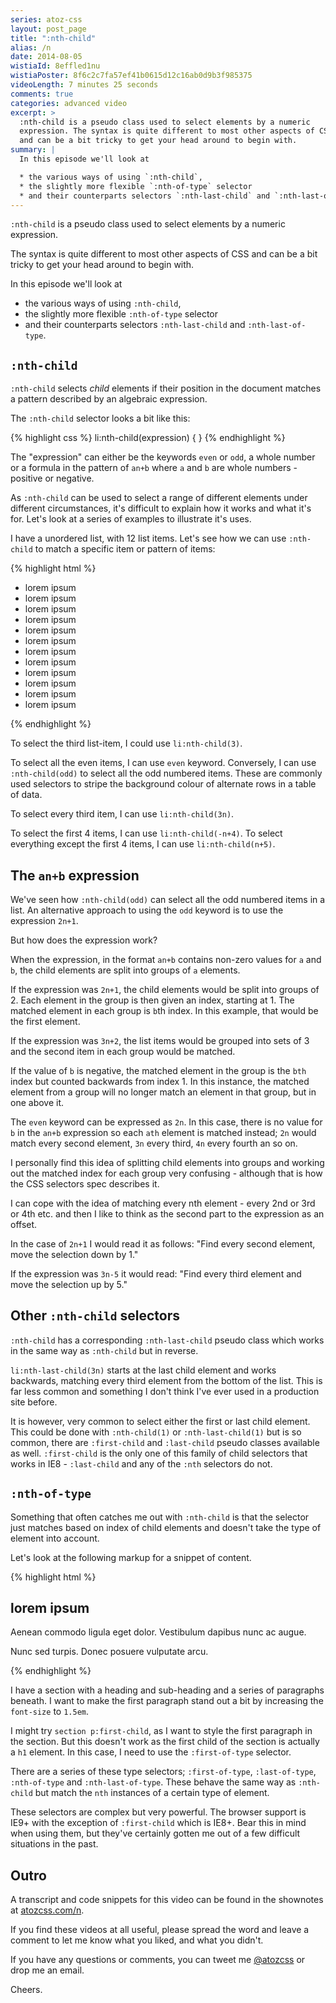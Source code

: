 ```yaml
---
series: atoz-css
layout: post_page
title: ":nth-child"
alias: /n
date: 2014-08-05
wistiaId: 8effled1nu
wistiaPoster: 8f6c2c7fa57ef41b0615d12c16ab0d9b3f985375
videoLength: 7 minutes 25 seconds
comments: true
categories: advanced video
excerpt: >
  :nth-child is a pseudo class used to select elements by a numeric
  expression. The syntax is quite different to most other aspects of CSS
  and can be a bit tricky to get your head around to begin with.
summary: |
  In this episode we'll look at 

  * the various ways of using `:nth-child`,
  * the slightly more flexible `:nth-of-type` selector 
  * and their counterparts selectors `:nth-last-child` and `:nth-last-of-type`.
---
```


`:nth-child` is a pseudo class used to select elements by a numeric
expression.

The syntax is quite different to most other aspects of CSS and can be
a bit tricky to get your head around to begin with.

In this episode we'll look at 

* the various ways of using `:nth-child`,
* the slightly more flexible `:nth-of-type` selector 
* and their counterparts selectors `:nth-last-child` and `:nth-last-of-type`.

## `:nth-child`

`:nth-child` selects *child* elements if their position in the document
matches a pattern described by an algebraic expression.

The `:nth-child` selector looks a bit like this:

{% highlight css %}
li:nth-child(expression) { }
{% endhighlight %}

The "expression" can either be the keywords `even` or `odd`, a whole
number or a formula in the pattern of `an+b` where `a` and `b` are whole
numbers - positive or negative.

As `:nth-child` can be used to select a range of different elements
under different circumstances, it's difficult to explain how it works
and what it's for. Let's look at a series of examples to illustrate it's
uses.

I have a unordered list, with 12 list items. Let's see how we can use
`:nth-child` to match a specific item or pattern of items:

{% highlight html %}
<ul>
	<li>lorem ipsum</li>
	<li>lorem ipsum</li>
	<li>lorem ipsum</li>
	<li>lorem ipsum</li>
	<li>lorem ipsum</li>
	<li>lorem ipsum</li>
	<li>lorem ipsum</li>
	<li>lorem ipsum</li>
	<li>lorem ipsum</li>
	<li>lorem ipsum</li>
	<li>lorem ipsum</li>
	<li>lorem ipsum</li>
</ul>
{% endhighlight %}

To select the third list-item, I could use `li:nth-child(3)`.

To select all the even items, I can use `even` keyword.  Conversely,
I can use `:nth-child(odd)` to select all the odd numbered items.
These are commonly used selectors to stripe the background colour of
alternate rows in a table of data.

To select every third item, I can use `li:nth-child(3n)`.

To select the first 4 items, I can use `li:nth-child(-n+4)`. To select
everything except the first 4 items, I can use `li:nth-child(n+5)`.

## The `an+b` expression

We've seen how `:nth-child(odd)` can select all the odd numbered items
in a list. An alternative approach to using the `odd` keyword is to use the
expression `2n+1`.

But how does the expression work? 

When the expression, in the format `an+b` contains non-zero values for
`a` and `b`, the child elements are split into groups of `a` elements.

If the expression was `2n+1`, the child elements would be split into
groups of 2. Each element in the group is then given an index, starting
at 1. The matched element in each group is `b`th index. In this example,
that would be the first element.

If the expression was `3n+2`, the list items would be grouped into sets
of 3 and the second item in each group would be matched.

If the value of `b` is negative, the matched element in the group is the
`bth` index but counted backwards from index 1. In this instance, the
matched element from a group will no longer match an element in that
group, but in one above it. 

The `even` keyword can be expressed as `2n`. In this case, there is no
value for `b` in the `an+b` expression so each `ath` element is matched
instead; `2n` would match every second element, `3n` every third, `4n`
every fourth an so on.

I personally find this idea of splitting child elements into groups and
working out the matched index for each group very confusing - although
that is how the CSS selectors spec describes it.

I can cope with the idea of matching every nth element - every 2nd or
3rd or 4th etc. and then I like to think as the second part to the
expression as an offset.

In the case of `2n+1` I would read it as follows: "Find every second
element, move the selection down by 1."

If the expression was `3n-5` it would read: "Find every third element
and move the selection up by 5."

## Other `:nth-child` selectors

`:nth-child` has a corresponding `:nth-last-child` pseudo class which
works in the same way as `:nth-child` but in reverse. 

`li:nth-last-child(3n)` starts at the last child element and works
backwards, matching every third element from the bottom of the list. This
is far less common and something I don't think I've ever used in
a production site before.

It is however, very common to select either the first or last child
element. This could be done with `:nth-child(1)` or
`:nth-last-child(1)` but is so common, there are `:first-child` and
`:last-child` pseudo classes available as well. `:first-child` is the only one
of this family of child selectors that works in IE8 - `:last-child` and
any of the `:nth` selectors do not.

## `:nth-of-type`

Something that often catches me out with `:nth-child` is that the
selector just matches based on index of child elements and doesn't take
the type of element into account.

Let's look at the following markup for a snippet of content.

{% highlight html %}
<section>
	<h1>lorem ipsum</h1>
	<p>Aenean commodo ligula eget dolor. Vestibulum dapibus nunc ac
	augue.</p>
	<p>Nunc sed turpis. Donec posuere vulputate arcu.</p>
</section>
{% endhighlight %}

I have a section with a heading and sub-heading and a series of
paragraphs beneath. I want to make the first paragraph stand out a bit
by increasing the `font-size` to `1.5em`.

I might try `section p:first-child`, as I want to style the first
paragraph in the section. But this doesn't work as the first child of
the section is actually a `h1` element. In this case, I need to use the
`:first-of-type` selector.

There are a series of these type selectors; `:first-of-type`,
`:last-of-type`, `:nth-of-type` and `:nth-last-of-type`. These behave
the same way as `:nth-child` but match the `nth` instances of a certain
type of element.

These selectors are complex but very powerful. The browser support is
IE9+ with the exception of `:first-child` which is IE8+. Bear this in
mind when using them, but they've certainly gotten me out of a few
difficult situations in the past.


## Outro

A transcript and code snippets for this video can be found in the
shownotes at [atozcss.com/n](http://www.atozcss.com/n).

If you find these videos at all useful, please spread the word and leave
a comment to let me know what you liked, and what you didn't.

If you have any questions or comments, you can tweet me
[@atozcss](http://www.twitter.com/atozcss) or
drop me an email.

Cheers.


